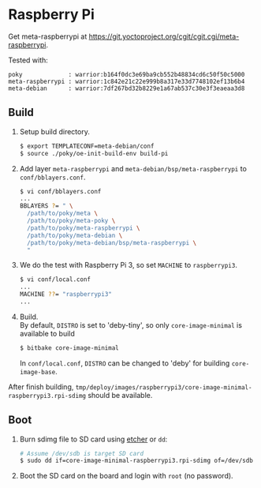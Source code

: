 Raspberry Pi
============
Get meta-raspberrypi at <https://git.yoctoproject.org/cgit/cgit.cgi/meta-raspberrypi>.

Tested with:
```
poky             : warrior:b164f0dc3e69ba9cb552b48834cd6c50f50c5000
meta-raspberrypi : warrior:1c842e21c22e999b8a317e33d7748102ef13b6b4
meta-debian      : warrior:7df267bd32b8229e1a67ab537c30e3f3eaeaa3d8
```

Build
-----
1. Setup build directory.
   ```sh
   $ export TEMPLATECONF=meta-debian/conf
   $ source ./poky/oe-init-build-env build-pi
   ```

2. Add layer `meta-raspberrypi` and `meta-debian/bsp/meta-raspberrypi` to `conf/bblayers.conf`.
   ```sh
   $ vi conf/bblayers.conf
   ...
   BBLAYERS ?= " \
     /path/to/poky/meta \
     /path/to/poky/meta-poky \
     /path/to/poky/meta-raspberrypi \
     /path/to/poky/meta-debian \
     /path/to/poky/meta-debian/bsp/meta-raspberrypi \
     "
   ```

3. We do the test with Raspberry Pi 3, so set `MACHINE` to `raspberrypi3`.
   ```sh
   $ vi conf/local.conf
   ...
   MACHINE ??= "raspberrypi3"
   ...
   ```

4. Build.  
   By default, `DISTRO` is set to 'deby-tiny', so only `core-image-minimal` is available to build
   ```sh
   $ bitbake core-image-minimal
   ```

   In `conf/local.conf`, `DISTRO` can be changed to 'deby' for building `core-image-base`.

After finish building, `tmp/deploy/images/raspberrypi3/core-image-minimal-raspberrypi3.rpi-sdimg` should be available.

Boot
----
1. Burn sdimg file to SD card using [etcher](https://www.balena.io/etcher/) or `dd`:
   ```sh
   # Assume /dev/sdb is target SD card
   $ sudo dd if=core-image-minimal-raspberrypi3.rpi-sdimg of=/dev/sdb
   ```

2. Boot the SD card on the board and login with `root` (no password).
